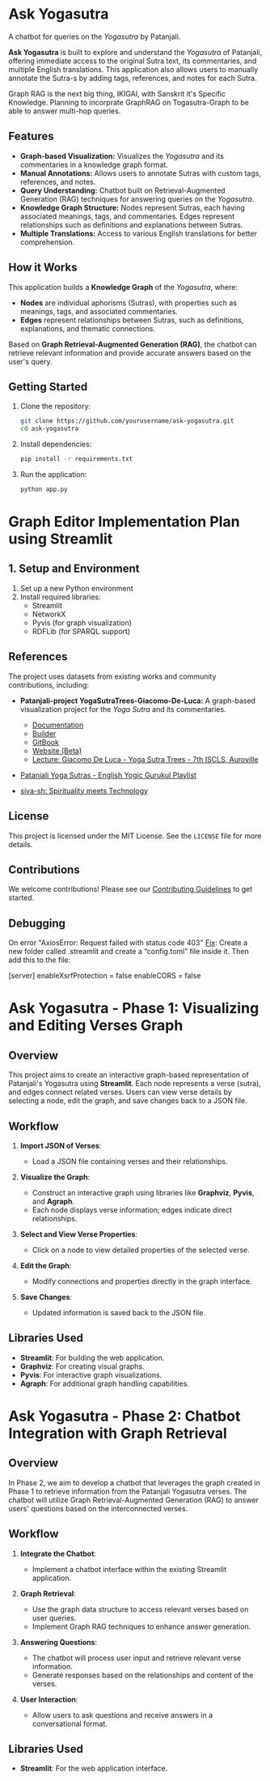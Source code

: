 # Ask Yogasutra

A chatbot for queries on the *Yogasutra* by Patanjali.

**Ask Yogasutra** is built to explore and understand the *Yogasutra* of Patanjali, offering immediate access to the original Sutra text, its commentaries, and multiple English translations. This application also allows users to manually annotate the Sutra-s by adding tags, references, and notes for each Sutra.

Graph RAG is the next big thing, IKIGAI, with Sanskrit it's Specific Knowledge. Planning to incorprate GraphRAG on Togasutra-Graph to be able to answer multi-hop queries.

## Features

- **Graph-based Visualization:** Visualizes the *Yogasutra* and its commentaries in a knowledge graph format.
- **Manual Annotations:** Allows users to annotate Sutras with custom tags, references, and notes.
- **Query Understanding:** Chatbot built on Retrieval-Augmented Generation (RAG) techniques for answering queries on the *Yogasutra*.
- **Knowledge Graph Structure:** Nodes represent Sutras, each having associated meanings, tags, and commentaries. Edges represent relationships such as definitions and explanations between Sutras.
- **Multiple Translations:** Access to various English translations for better comprehension.
  
## How it Works

This application builds a **Knowledge Graph** of the *Yogasutra*, where:

- **Nodes** are individual aphorisms (Sutras), with properties such as meanings, tags, and associated commentaries.
- **Edges** represent relationships between Sutras, such as definitions, explanations, and thematic connections.
  
Based on **Graph Retrieval-Augmented Generation (RAG)**, the chatbot can retrieve relevant information and provide accurate answers based on the user's query.

## Getting Started

1. Clone the repository:
    ```bash
    git clone https://github.com/yourusername/ask-yogasutra.git
    cd ask-yogasutra
    ```
2. Install dependencies:
    ```bash
    pip install -r requirements.txt
    ```
3. Run the application:
    ```bash
    python app.py
    ```

# Graph Editor Implementation Plan using Streamlit

## 1. Setup and Environment

1. Set up a new Python environment
2. Install required libraries:
   - Streamlit
   - NetworkX
   - Pyvis (for graph visualization)
   - RDFLib (for SPARQL support)


## References

The project uses datasets from existing works and community contributions, including:

- **Patanjali-project YogaSutraTrees-Giacomo-De-Luca:** A graph-based visualization project for the *Yoga Sutra* and its commentaries.

	- [Documentation](https://project-patanjali.gitbook.io/yoga-sutra-trees/why-the-yoga-sutra-as-a-graph)
	- [Builder](https://yogasutratrees.pages.dev/)
	- [GitBook](https://project-patanjali.gitbook.io/yoga-sutra-trees/)
	- [Website (Beta)](https://giacomo-de-luca.github.io/YogaSutraTrees/#)
	- [Lecture: Giacomo De Luca - Yoga Sutra Trees - 7th ISCLS, Auroville](https://www.youtube.com/watch?v=86wcFqKNgxg)
- [Patanjali Yoga Sutras - English Yogic Gurukul Playlist](https://www.youtube.com/playlist?list=PLAV4BpXSJLOqHHfh6BNF53wfiA_bjcde2)
- [siva-sh: Spirituality meets Technology](https://siva.sh/patanjali-yoga-sutra)

## License

This project is licensed under the MIT License. See the `LICENSE` file for more details.

## Contributions

We welcome contributions! Please see our [Contributing Guidelines](CONTRIBUTING.md) to get started.

## Debugging
On error "AxiosError: Request failed with status code 403"
[Fix](https://discuss.streamlit.io/t/axioserror-request-failed-with-status-code-403/38112/12):
 Create a new folder called .streamlit and create a “config.toml” file inside it. Then add this to the file:

[server]
enableXsrfProtection = false
enableCORS = false

# Ask Yogasutra - Phase 1: Visualizing and Editing Verses Graph

## Overview

This project aims to create an interactive graph-based representation of Patanjali's Yogasutra using **Streamlit**. Each node represents a verse (sutra), and edges connect related verses. Users can view verse details by selecting a node, edit the graph, and save changes back to a JSON file.

## Workflow

1. **Import JSON of Verses**:
   - Load a JSON file containing verses and their relationships.

2. **Visualize the Graph**:
   - Construct an interactive graph using libraries like **Graphviz**, **Pyvis**, and **Agraph**.
   - Each node displays verse information; edges indicate direct relationships.

3. **Select and View Verse Properties**:
   - Click on a node to view detailed properties of the selected verse.

4. **Edit the Graph**:
   - Modify connections and properties directly in the graph interface.

5. **Save Changes**:
   - Updated information is saved back to the JSON file.

## Libraries Used

- **Streamlit**: For building the web application.
- **Graphviz**: For creating visual graphs.
- **Pyvis**: For interactive graph visualizations.
- **Agraph**: For additional graph handling capabilities.

# Ask Yogasutra - Phase 2: Chatbot Integration with Graph Retrieval

## Overview

In Phase 2, we aim to develop a chatbot that leverages the graph created in Phase 1 to retrieve information from the Patanjali Yogasutra verses. The chatbot will utilize Graph Retrieval-Augmented Generation (RAG) to answer users' questions based on the interconnected verses.

## Workflow

1. **Integrate the Chatbot**:
   - Implement a chatbot interface within the existing Streamlit application.

2. **Graph Retrieval**:
   - Use the graph data structure to access relevant verses based on user queries.
   - Implement Graph RAG techniques to enhance answer generation.

3. **Answering Questions**:
   - The chatbot will process user input and retrieve relevant verse information.
   - Generate responses based on the relationships and content of the verses.

4. **User Interaction**:
   - Allow users to ask questions and receive answers in a conversational format.

## Libraries Used

- **Streamlit**: For the web application interface.

